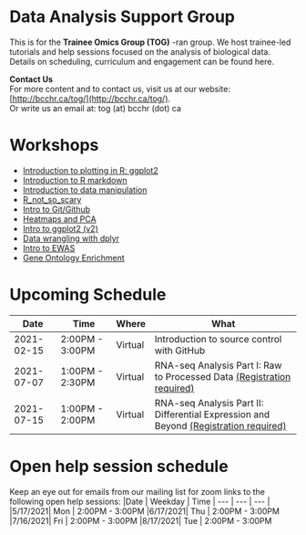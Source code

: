 # Data Analysis Support Group

This is for the **Trainee Omics Group (TOG)** -ran group. We host trainee-led tutorials and help sessions focused on the analysis of biological data. Details on scheduling, curriculum and engagement can be found here.

**Contact Us**   
For more content and to contact us, visit us at our website: [http://bcchr.ca/tog/](http://bcchr.ca/tog/).    
Or write us an email at: tog (at) bcchr (dot) ca

# Workshops
- [Introduction to plotting in R: ggplot2](workshops/2019-07-24_intro_to_ggplot2)
- [Introduction to R markdown](workshops/2019-09-05_intro_to_rmarkdown)
- [Introduction to data manipulation](workshops/2019-10-03_intro_to_data_manipulation)
- [R_not_so_scary](workshops/2019-10-31_R_not_so_scary)
- [Intro to Git/Github](workshops/2019-11-28_will_casazza)
- [Heatmaps and PCA](workshops/2020-05-26_Heatmaps_and_PCA)
- [Intro to ggplot2 (v2)](workshops/2020-07-09_intro-to-ggplot2_victor_yuan)
- [Data wrangling with dplyr](workshops/2020-07-23_data_wrangling_ak)
- [Intro to EWAS](workshops/2020-10-29_intro_to_ewas)
- [Gene Ontology Enrichment](workshops/2020-11-26_gene_ontology_enrichment)

# Upcoming Schedule
| Date | Time | Where | What |
| --- | --- | --- | --- |
| 2021-02-15| 2:00PM - 3:00PM | Virtual | Introduction to source control with GitHub |
| 2021-07-07| 1:00PM - 2:30PM | Virtual | RNA-seq Analysis Part I: Raw to Processed Data [(Registration required)](https://forms.gle/dKkfoQPe9KAGXExK8)|
| 2021-07-15| 1:00PM - 2:00PM | Virtual | RNA-seq Analysis Part II: Differential Expression and Beyond [(Registration required)](https://forms.gle/dKkfoQPe9KAGXExK8)|

# Open help session schedule
Keep an eye out for emails from our mailing list for zoom links to the following open help sessions:
|Date	    |  Weekday |	Time
| --- | --- | --- |
|5/17/2021|	Mon     |	2:00PM - 3:00PM
|6/17/2021|	Thu     |	2:00PM - 3:00PM
|7/16/2021|	Fri     |	2:00PM - 3:00PM
|8/17/2021|	Tue     |	2:00PM - 3:00PM




